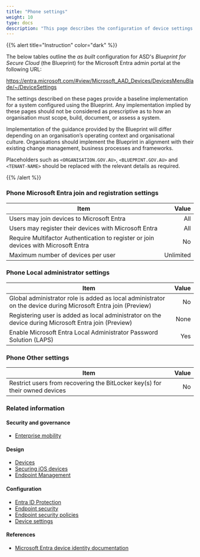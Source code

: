```yaml
---
title: "Phone settings"
weight: 10
type: docs
description: "This page describes the configuration of device settings within Microsoft Entra ID associated with systems built according to the guidance provided by ASD's Blueprint for Secure Cloud."
---
```


{{% alert title="Instruction" color="dark" %}}

The below tables outline the _as built_ configuration for ASD's _Blueprint for Secure Cloud_ (the Blueprint) for the Microsoft Entra admin portal at the following URL:

<https://entra.microsoft.com/#view/Microsoft_AAD_Devices/DevicesMenuBlade/~/DeviceSettings>

The settings described on these pages provide a baseline implementation for a system configured using the Blueprint. Any implementation implied by these pages should not be considered as prescriptive as to how an organisation must scope, build, document, or assess a system.

Implementation of the guidance provided by the Blueprint will differ depending on an organisation’s operating context and organisational culture. Organisations should implement the Blueprint in alignment with their existing change management, business processes and frameworks.

Placeholders such as `<ORGANISATION.GOV.AU>`, `<BLUEPRINT.GOV.AU>` and `<TENANT-NAME>` should be replaced with the relevant details as required.

{{% /alert %}}

### Phone Microsoft Entra join and registration settings

| Item                                                                                |     Value |
| ----------------------------------------------------------------------------------- | --------: |
| Users may join devices to Microsoft Entra                                           |       All |
| Users may register their devices with Microsoft Entra                               |       All |
| Require Multifactor Authentication to register or join devices with Microsoft Entra |        No |
| Maximum number of devices per user                                                  | Unlimited |

### Phone Local administrator settings

| Item                                                                                                          | Value |
| ------------------------------------------------------------------------------------------------------------- | ----: |
| Global administrator role is added as local administrator on the device during Microsoft Entra join (Preview) |    No |
| Registering user is added as local administrator on the device during Microsoft Entra join (Preview)          |  None |
| Enable Microsoft Entra Local Administrator Password Solution (LAPS)                                           |   Yes |

### Phone Other settings

| Item                                                                        | Value |
| --------------------------------------------------------------------------- | ----: |
| Restrict users from recovering the BitLocker key(s) for their owned devices |    No |

### Related information

#### Security and governance

- [Enterprise mobility](/security-and-governance/system-security-plan/enterprise-mobility)

#### Design

- [Devices](/design/platform/identity/devices)
- [Securing iOS devices](/design/endpoints/ios/security/securing-ios-devices)
- [Endpoint Management](/design/platform/client)

#### Configuration

- [Entra ID Protection](/configuration/entra-id/protection)
- [Endpoint security](/configuration/intune/endpoint-security)
- [Endpoint security policies](/configuration/defender/endpoints/configuration-management/endpoint-security-policies)
- [Device settings](/configuration/entra-id/devices/device-settings)

#### References

- [Microsoft Entra device identity documentation](https://learn.microsoft.com/entra/identity/devices)
